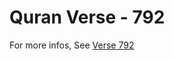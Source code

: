 # Quran Verse - 792 

For more infos, See [Verse 792](https://www.quranbookk.com/quran/search?q=792)